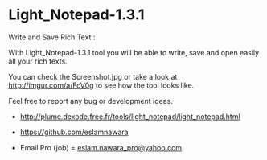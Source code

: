 # Light_Notepad-1.3.1

Write and Save Rich Text :

With Light_Notepad-1.3.1 tool you will be able to write, save and open easily all your rich texts.

You can check the Screenshot.jpg or take a look at http://imgur.com/a/FcV0g to see how the tool looks like.

Feel free to report any bug or development ideas.

- http://plume.dexode.free.fr/tools/light_notepad/light_notepad.html

- https://github.com/eslamnawara

- Email Pro (job) = eslam.nawara_pro@yahoo.com
